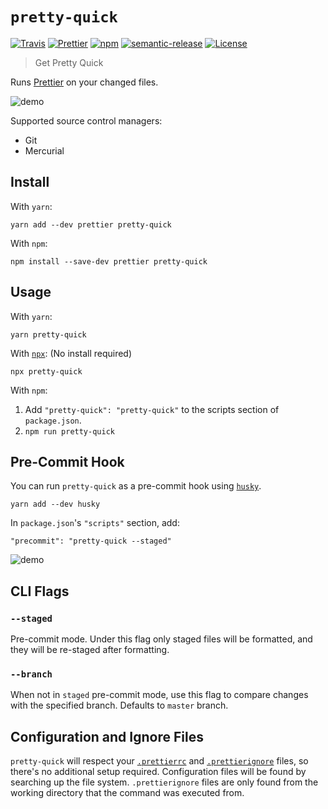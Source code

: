 # `pretty-quick`

[![Travis](https://img.shields.io/travis/azz/pretty-quick.svg?style=flat-square)](https://travis-ci.org/azz/pretty-quick)
[![Prettier](https://img.shields.io/badge/code_style-prettier-ff69b4.svg?style=flat-square)](https://github.com/prettier/prettier)
[![npm](https://img.shields.io/npm/v/pretty-quick.svg?style=flat-square)](https://npmjs.org/pretty-quick)
[![semantic-release](https://img.shields.io/badge/%20%20%F0%9F%93%A6%F0%9F%9A%80-semantic--release-e10079.svg?style=flat-square)](https://github.com/semantic-release/semantic-release)
[![License](https://img.shields.io/badge/license-MIT-blue.svg?style=flat-square)](LICENSE)

> Get Pretty Quick

Runs [Prettier](https://prettier.io) on your changed files.

![demo](./img/demo.gif)

Supported source control managers:

* Git
* Mercurial

## Install

With `yarn`:

```shellsession
yarn add --dev prettier pretty-quick
```

With `npm`:

```shellsession
npm install --save-dev prettier pretty-quick
```

## Usage

With `yarn`:

```shellsession
yarn pretty-quick
```

With [`npx`](https://npm.im/npx): (No install required)

```shellsession
npx pretty-quick
```

With `npm`:

1. Add `"pretty-quick": "pretty-quick"` to the scripts section of `package.json`.
2. `npm run pretty-quick`

## Pre-Commit Hook

You can run `pretty-quick` as a pre-commit hook using [`husky`](https://github.com/typicode/husky).

```shellstream
yarn add --dev husky
```

In `package.json`'s `"scripts"` section, add:

```
"precommit": "pretty-quick --staged"
```

![demo](./img/precommit.gif)

## CLI Flags

### `--staged`

Pre-commit mode. Under this flag only staged files will be formatted, and they will be re-staged after formatting.

### `--branch`

When not in `staged` pre-commit mode, use this flag to compare changes with the specified branch. Defaults to `master` branch.

<!-- Undocumented = Unsupported :D

### `--config`

Path to a `.prettierrc` file.

### `--since`

A SCM revision such as a git commit hash or ref.

For example `pretty-quick --since HEAD` will format only staged files.

-->

## Configuration and Ignore Files

`pretty-quick` will respect your [`.prettierrc`](https://prettier.io/docs/en/configuration) and [`.prettierignore`](https://prettier.io/docs/en/ignore#ignoring-files) files, so there's no additional setup required. Configuration files will be found by searching up the file system. `.prettierignore` files are only found from the working directory that the command was executed from.
